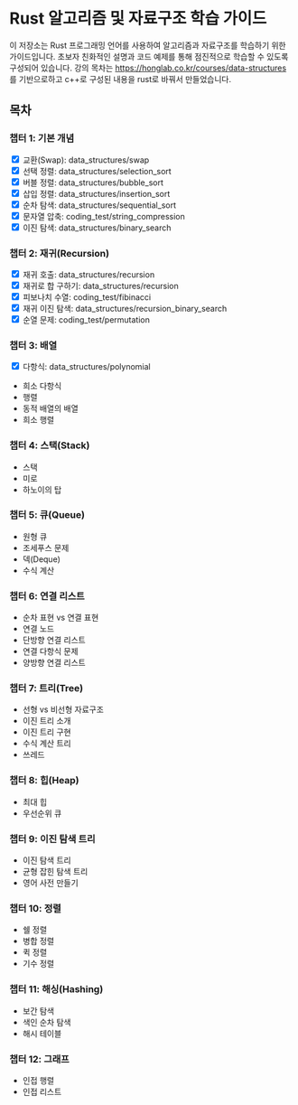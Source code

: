 # Rust 알고리즘 및 자료구조 학습 가이드

이 저장소는 Rust 프로그래밍 언어를 사용하여 알고리즘과 자료구조를 학습하기 위한 가이드입니다. 초보자 친화적인 설명과 코드 예제를 통해 점진적으로 학습할 수 있도록 구성되어 있습니다.
강의 목차는 https://honglab.co.kr/courses/data-structures 를 기반으로하고 c++로 구성된 내용을 rust로 바꿔서 만들었습니다.

## 목차

### 챕터 1: 기본 개념
<input type="checkbox" checked /> 교환(Swap): data_structures/swap <br/>
<input type="checkbox" checked /> 선택 정렬: data_structures/selection_sort <br/>
<input type="checkbox" checked /> 버블 정렬: data_structures/bubble_sort <br/>
<input type="checkbox" checked /> 삽입 정렬: data_structures/insertion_sort <br/>
<input type="checkbox" checked /> 순차 탐색: data_structures/sequential_sort <br/>
<input type="checkbox" checked /> 문자열 압축: coding_test/string_compression <br/>
<input type="checkbox" checked /> 이진 탐색: data_structures/binary_search <br/>

### 챕터 2: 재귀(Recursion)
<input type="checkbox" checked />  재귀 호출: data_structures/recursion <br/>
<input type="checkbox" checked />  재귀로 합 구하기: data_structures/recursion <br/>
<input type="checkbox" checked />  피보나치 수열: coding_test/fibinacci <br/>
<input type="checkbox" checked />  재귀 이진 탐색: data_structures/recursion_binary_search <br/>
<input type="checkbox" checked />  순열 문제: coding_test/permutation <br/>

### 챕터 3: 배열
<input type="checkbox" checked /> 다항식: data_structures/polynomial <br/>
- 희소 다항식
- 행렬
- 동적 배열의 배열
- 희소 행렬

### 챕터 4: 스택(Stack)
- 스택
- 미로
- 하노이의 탑

### 챕터 5: 큐(Queue)
- 원형 큐
- 조세푸스 문제
- 덱(Deque)
- 수식 계산

### 챕터 6: 연결 리스트
- 순차 표현 vs 연결 표현
- 연결 노드
- 단방향 연결 리스트
- 연결 다항식 문제
- 양방향 연결 리스트

### 챕터 7: 트리(Tree)
- 선형 vs 비선형 자료구조
- 이진 트리 소개
- 이진 트리 구현
- 수식 계산 트리
- 쓰레드

### 챕터 8: 힙(Heap)
- 최대 힙
- 우선순위 큐

### 챕터 9: 이진 탐색 트리
- 이진 탐색 트리
- 균형 잡힌 탐색 트리
- 영어 사전 만들기

### 챕터 10: 정렬
- 쉘 정렬
- 병합 정렬
- 퀵 정렬
- 기수 정렬

### 챕터 11: 해싱(Hashing)
- 보간 탐색
- 색인 순차 탐색
- 해시 테이블

### 챕터 12: 그래프
- 인접 행렬
- 인접 리스트
